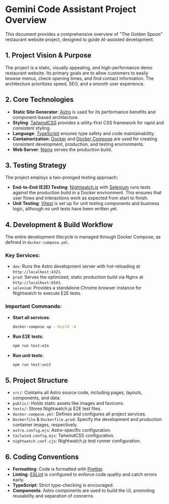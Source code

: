 # Gemini Code Assistant Project Overview

This document provides a comprehensive overview of "The Golden Spoon" restaurant website project, designed to guide AI-assisted development.

## 1. Project Vision & Purpose

The project is a static, visually appealing, and high-performance demo restaurant website. Its primary goals are to allow customers to easily browse menus, check opening times, and find contact information. The architecture prioritizes speed, SEO, and a smooth user experience.

## 2. Core Technologies

-   **Static Site Generator**: [Astro](https://astro.build/) is used for its performance benefits and component-based architecture.
-   **Styling**: [TailwindCSS](https://tailwindcss.com/) provides a utility-first CSS framework for rapid and consistent styling.
-   **Language**: [TypeScript](https://www.typescriptlang.org/) ensures type safety and code maintainability.
-   **Containerization**: [Docker](https://www.docker.com/) and [Docker Compose](https://docs.docker.com/compose/) are used for creating consistent development, production, and testing environments.
-   **Web Server**: [Nginx](https.www.nginx.com/) serves the production build.

## 3. Testing Strategy

The project employs a two-pronged testing approach:

-   **End-to-End (E2E) Testing**: [Nightwatch.js](https://nightwatchjs.org/) with [Selenium](https://www.selenium.dev/) runs tests against the production build in a Docker environment. This ensures that user flows and interactions work as expected from start to finish.
-   **Unit Testing**: [Vitest](https://vitest.dev/) is set up for unit testing components and business logic, although no unit tests have been written yet.

## 4. Development & Build Workflow

The entire development lifecycle is managed through Docker Compose, as defined in `docker-compose.yml`.

### Key Services:

-   `dev`: Runs the Astro development server with hot-reloading at `http://localhost:4321`.
-   `prod`: Serves the optimized, static production build via Nginx at `http://localhost:6543`.
-   `selenium`: Provides a standalone Chrome browser instance for Nightwatch to execute E2E tests.

### Important Commands:

-   **Start all services**:
    ```bash
    docker-compose up --build -d
    ```
-   **Run E2E tests**:
    ```bash
    npm run test:e2e
    ```
-   **Run unit tests**:
    ```bash
    npm run test:unit
    ```

## 5. Project Structure

-   `src/`: Contains all Astro source code, including pages, layouts, components, and data.
-   `public/`: Holds static assets like images and favicons.
-   `tests/`: Stores Nightwatch.js E2E test files.
-   `docker-compose.yml`: Defines and configures all project services.
-   `Dockerfile` & `Dockerfile.prod`: Specify the development and production container images, respectively.
-   `astro.config.mjs`: Astro-specific configuration.
-   `tailwind.config.mjs`: TailwindCSS configuration.
-   `nightwatch.conf.cjs`: Nightwatch.js test runner configuration.

## 6. Coding Conventions

-   **Formatting**: Code is formatted with [Prettier](https://prettier.io/).
-   **Linting**: [ESLint](https://eslint.org/) is configured to enforce code quality and catch errors early.
-   **TypeScript**: Strict type-checking is encouraged.
-   **Components**: Astro components are used to build the UI, promoting reusability and separation of concerns.
